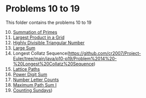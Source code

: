 # Problems 10 to 19

This folder contains the problems 10 to 19

10. [Summation of Primes](https://github.com/cr2007/Project-Euler/tree/main/java/p10-p19/Problem%2010%20-%20Summation%20of%20Primes)
11. [Largest Product in a Grid](https://github.com/cr2007/Project-Euler/tree/main/java/p10-p19/Problem%2011%20-%20Largest%20Product%20in%20a%20Grid)
12. [Highly Divisible Triangular Number](https://github.com/cr2007/Project-Euler/tree/main/java/p10-p19/Problem%2012%20-%20Highly%20Divisible%20Triangular%20Number)
13. [Large Sum](https://github.com/cr2007/Project-Euler/tree/main/java/p10-p19/Problem%2013%20-%20Large%20Sum)
14. Longest Collatz Sequence(https://github.com/cr2007/Project-Euler/tree/main/java/p10-p19/Problem%2014%20-%20Longest%20Collatz%20Sequence)
15. [Lattice Paths](https://github.com/cr2007/Project-Euler/tree/main/java/p10-p19/Problem%2015%20-%20Latice%20Paths)
16. [Power Digit Sum](https://github.com/cr2007/Project-Euler/tree/main/java/p10-p19/Problem%2016%20-%20Power%20Digit%20Sum)
17. [Number Letter Counts](https://github.com/cr2007/Project-Euler/tree/main/java/p10-p19/Problem%2017%20-%20Number%20letter%20counts)
18. [Maximum Path Sum I](https://github.com/cr2007/Project-Euler/tree/main/java/p10-p19/Problem%2018%20-%20Maximum%20Path%20Sum%201)
19. [Counting Sundays](https://github.com/cr2007/Project-Euler/tree/main/java/p10-p19/Problem%2019%20-%20Counting%20Sundays))
